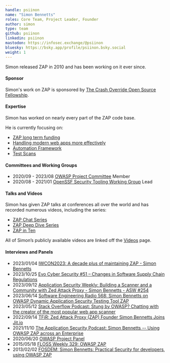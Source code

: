 ```yaml
---
handle: psiinon
name: "Simon Bennetts"
roles: Core Team, Project Leader, Founder
author: simon
type: team
github: psiinon
linkedin: psiinon
mastodon: https://infosec.exchange/@psiinon
bluesky: https://bsky.app/profile/psiinon.bsky.social
weight: 1
---
```

Simon released ZAP in 2010 and has been working on it ever since.

#### Sponsor

Simon's work on ZAP is sponsored by [The Crash Override Open Source Fellowship](https://crashoverride.com/open-source).

#### Expertise

Simon has worked on nearly every part of the ZAP code base.

He is currently focusing on:

* [ZAP long term funding](/blog/2024-02-19-zap-professional-services/)
* [Handling modern web apps more effectively](/blog/2023-11-03-handling-modern-web-apps-better-part1/)
* [Automation Framework](/docs/automate/automation-framework/)
* [Test Scans](/docs/scans/)

#### Committees and Working Groups

* 2020/09 - 2023/08 [OWASP Project Committee](https://owasp.org/www-committee-project/) Member
* 2020/08 - 2021/01 [OpenSSF Security Tooling Working Group](https://github.com/ossf/wg-security-tooling) Lead

#### Talks and Videos

Simon has given ZAP talks at conferences all over the world and has recorded numerous videos, including the series:

* [ZAP Chat Series](/zap-chat/)
* [ZAP Deep Dive Series](/zap-deep-dive/)
* [ZAP in Ten](/zap-in-ten/)

All of Simon’s publicly available videos are linked off the [Videos](/videos/) page.

#### Interviews and Panels

* 2023/01/04 [IWCON2023: A decade plus of maintaining ZAP - Simon Bennetts](https://www.youtube.com/watch?v=pQLd7Qka330)
* 2023/10/25 [Evo Cyber Security #51 – Changes in Software Supply Chain Regulations](https://evolutionjobs.com/exchange/evo-cyber-security-51-changes-in-software-supply-chain-regulations/)
* 2023/09/12 [Application Security Weekly: Building a Scanner and a Community with Zed Attack Proxy - Simon Bennetts - ASW #254](https://www.youtube.com/watch?v=alIBoz7AooI)
* 2023/06/14 [Software Engineering Radio 568: Simon Bennetts on OWASP Dynamic Application Security Testing Tool ZAP](https://www.se-radio.net/2023/06/se-radio-568-simon-bennetts-on-owasp-dynamic-application-security-testing-tool-zap/)
* 2023/05/12 [Stack Overflow Podcast: Stung by OWASP? Chatting with the creator of the most popular web app scanner](https://stackoverflow.blog/2023/05/12/stung-by-owasp-chatting-with-the-creator-of-the-most-popular-web-app-scanner-ep-570/)
* 2022/09/14 [TFiR: Zed Attack Proxy (ZAP) Founder Simon Bennetts Joins Jit.io](https://www.tfir.io/zed-attack-proxy-zap-founder-simon-bennetts-joins-jit-io/)
* 2021/11/10 [The Application Security Podcast: Simon Bennetts -- Using OWASP ZAP across an Enterprise](https://www.youtube.com/watch?v=mCMlLog5Rbs)
* 2020/06/20 [OWASP Project Panel](https://www.youtube.com/watch?v=SYO5RGDj_qc)
* 2015/05/18 [FLOSS Weekly 329: OWASP ZAP](https://twit.tv/shows/floss-weekly/episodes/329)
* 2013/02/02 [FOSDEM: Simon Bennetts: Practical Security for developers, using OWASP ZAP](https://archive.fosdem.org/2013/interviews/2013-simon-bennetts/)
